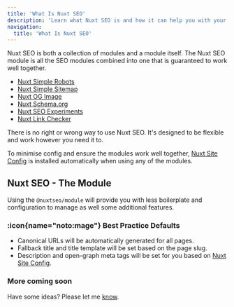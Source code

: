 ```yaml
---
title: 'What Is Nuxt SEO'
description: 'Learn what Nuxt SEO is and how it can help you with your Nuxt site.'
navigation:
  title: 'What Is Nuxt SEO'
---
```


Nuxt SEO is both a collection of modules and a module itself. The Nuxt SEO module is all the SEO modules combined into one that is guaranteed to work well together.

- [Nuxt Simple Robots](/robots)
- [Nuxt Simple Sitemap](/sitemap)
- [Nuxt OG Image](/og-image)
- [Nuxt Schema.org](/schema-org)
- [Nuxt SEO Experiments](/experiments)
- [Nuxt Link Checker](/link-checker)

There is no right or wrong way to use Nuxt SEO. It's designed to be flexible and work however you need it to.

To minimise config and ensure the modules work well together, [Nuxt Site Config](/site-config) is installed automatically when using any of the modules.

## Nuxt SEO - The Module

Using the `@nuxtseo/module` will provide you with less boilerplate and configuration to manage as well some additional features.

### :icon{name="noto:mage"} Best Practice Defaults

- Canonical URLs will be automatically generated for all pages.
- Fallback title and title template will be set based on the page slug.
- Description and open-graph meta tags will be set for you based on [Nuxt Site Config](/site-config).

### More coming soon

Have some ideas? Please let me [know](https://github.com/harlan-zw/nuxt-seo-kit/discussions/108).
